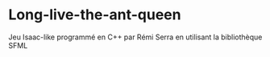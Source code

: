 # Long-live-the-ant-queen
Jeu Isaac-like programmé en C++ par Rémi Serra en utilisant la bibliothèque SFML
